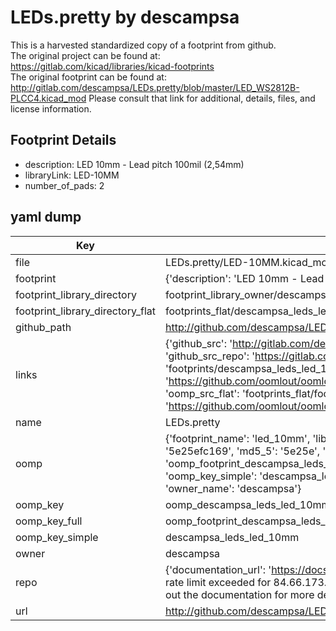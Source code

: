# LEDs.pretty by descampsa  
This is a harvested standardized copy of a footprint from github.  
The original project can be found at:  
https://gitlab.com/kicad/libraries/kicad-footprints  
The original footprint can be found at:
http://gitlab.com/descampsa/LEDs.pretty/blob/master/LED_WS2812B-PLCC4.kicad_mod
Please consult that link for additional, details, files, and license information.  
## Footprint Details
* description: LED 10mm - Lead pitch 100mil (2,54mm)  
* libraryLink: LED-10MM  
* number_of_pads: 2  
## yaml dump  
| Key | Value |  
| --- | --- |  
| file | LEDs.pretty/LED-10MM.kicad_mod |  
| footprint | {'description': 'LED 10mm - Lead pitch 100mil (2,54mm)', 'libraryLink': 'LED-10MM', 'number_of_pads': 2} |  
| footprint_library_directory | footprint_library_owner/descampsa_LEDs.pretty |  
| footprint_library_directory_flat | footprints_flat/descampsa_leds_led_10mm/working |  
| github_path | http://github.com/descampsa/LEDs.pretty/blob/master/LED-10MM.kicad_mod |  
| links | {'github_src': 'http://gitlab.com/descampsa/LEDs.pretty/blob/master/LED_WS2812B-PLCC4.kicad_mod', 'github_src_repo': 'https://gitlab.com/kicad/libraries/kicad-footprints', 'oomp_bot': 'footprints/descampsa_leds_led_10mm/working', 'oomp_bot_github': 'https://github.com/oomlout/oomlout_oomp_footprint_bot/tree/main/footprints/descampsa_leds_led_10mm/working', 'oomp_src_flat': 'footprints_flat/footprints_flat/descampsa_leds_led_10mm/working', 'oomp_src_flat_github': 'https://github.com/oomlout/oomlout_oomp_footprint_src/tree/main/footprints_flat/descampsa_leds_led_10mm/working'} |  
| name | LEDs.pretty |  
| oomp | {'footprint_name': 'led_10mm', 'library_name': 'leds', 'md5': '5e25efc16943d509de53a49969bd8123', 'md5_10': '5e25efc169', 'md5_5': '5e25e', 'md5_6': '5e25ef', 'oomp_key': 'oomp_descampsa_leds_led_10mm', 'oomp_key_extra': 'oomp_footprint_descampsa_leds_led_10mm', 'oomp_key_full': 'oomp_footprint_descampsa_leds_led_10mm_5e25ef', 'oomp_key_simple': 'descampsa_leds_led_10mm', 'original_filename': 'LEDs.pretty/LED-10MM.kicad_mod', 'owner_name': 'descampsa'} |  
| oomp_key | oomp_descampsa_leds_led_10mm |  
| oomp_key_full | oomp_footprint_descampsa_leds_led_10mm |  
| oomp_key_simple | descampsa_leds_led_10mm |  
| owner | descampsa |  
| repo | {'documentation_url': 'https://docs.github.com/rest/overview/resources-in-the-rest-api#rate-limiting', 'message': "API rate limit exceeded for 84.66.173.59. (But here's the good news: Authenticated requests get a higher rate limit. Check out the documentation for more details.)"} |  
| url | http://github.com/descampsa/LEDs.pretty |  

